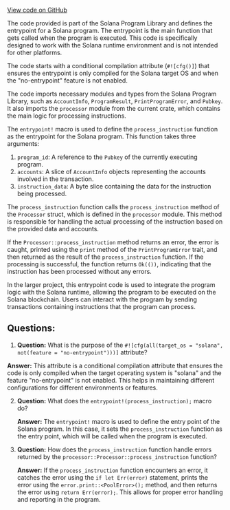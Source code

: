 [View code on GitHub](https://github.com/solana-labs/solana-program-library/binary-oracle-pair/program/src/entrypoint.rs)

The code provided is part of the Solana Program Library and defines the entrypoint for a Solana program. The entrypoint is the main function that gets called when the program is executed. This code is specifically designed to work with the Solana runtime environment and is not intended for other platforms.

The code starts with a conditional compilation attribute (`#![cfg()]`) that ensures the entrypoint is only compiled for the Solana target OS and when the "no-entrypoint" feature is not enabled.

The code imports necessary modules and types from the Solana Program Library, such as `AccountInfo`, `ProgramResult`, `PrintProgramError`, and `Pubkey`. It also imports the `processor` module from the current crate, which contains the main logic for processing instructions.

The `entrypoint!` macro is used to define the `process_instruction` function as the entrypoint for the Solana program. This function takes three arguments:

1. `program_id`: A reference to the `Pubkey` of the currently executing program.
2. `accounts`: A slice of `AccountInfo` objects representing the accounts involved in the transaction.
3. `instruction_data`: A byte slice containing the data for the instruction being processed.

The `process_instruction` function calls the `process_instruction` method of the `Processor` struct, which is defined in the `processor` module. This method is responsible for handling the actual processing of the instruction based on the provided data and accounts.

If the `Processor::process_instruction` method returns an error, the error is caught, printed using the `print` method of the `PrintProgramError` trait, and then returned as the result of the `process_instruction` function. If the processing is successful, the function returns `Ok(())`, indicating that the instruction has been processed without any errors.

In the larger project, this entrypoint code is used to integrate the program logic with the Solana runtime, allowing the program to be executed on the Solana blockchain. Users can interact with the program by sending transactions containing instructions that the program can process.
## Questions: 
 1. **Question:** What is the purpose of the `#![cfg(all(target_os = "solana", not(feature = "no-entrypoint")))]` attribute?

   **Answer:** This attribute is a conditional compilation attribute that ensures the code is only compiled when the target operating system is "solana" and the feature "no-entrypoint" is not enabled. This helps in maintaining different configurations for different environments or features.

2. **Question:** What does the `entrypoint!(process_instruction);` macro do?

   **Answer:** The `entrypoint!` macro is used to define the entry point of the Solana program. In this case, it sets the `process_instruction` function as the entry point, which will be called when the program is executed.

3. **Question:** How does the `process_instruction` function handle errors returned by the `processor::Processor::process_instruction` function?

   **Answer:** If the `process_instruction` function encounters an error, it catches the error using the `if let Err(error)` statement, prints the error using the `error.print::<PoolError>();` method, and then returns the error using `return Err(error);`. This allows for proper error handling and reporting in the program.